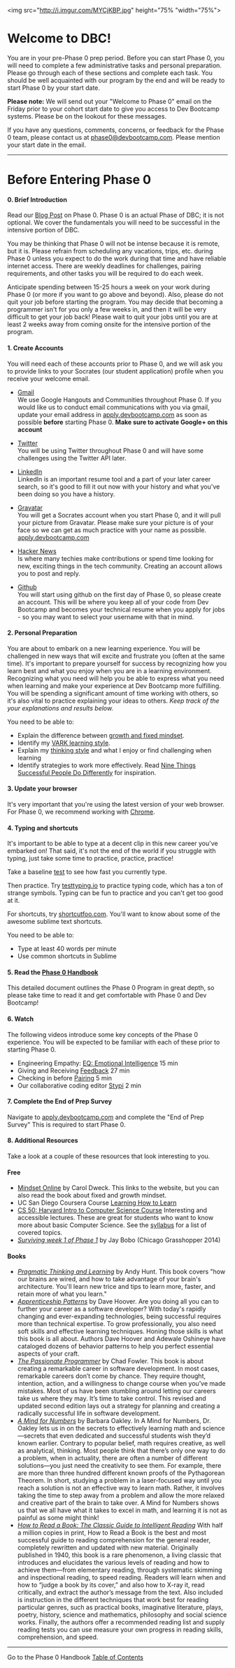 <img src="http://i.imgur.com/MYCjKBP.jpg" height="75% "width="75%">


# Welcome to DBC!

You are in your pre-Phase 0 prep period. Before you can start Phase 0, you will need to complete a few administrative tasks and personal preparation. Please go through each of these sections and complete each task. You should be well acquainted with our program by the end and will be ready to start Phase 0 by your start date.

**Please note:** We will send out your "Welcome to Phase 0" email on the Friday prior to your cohort start date to give you access to Dev Bootcamp systems. Please be on the lookout for these messages.

If you have any questions, comments, concerns, or feedback for the Phase 0 team, please contact us at <phase0@devbootcamp.com>. Please mention your start date in the email.



***
# Before Entering Phase 0

#### 0. Brief Introduction
Read our [Blog Post](http://devbootcamp.com/2014/05/08/why-phase-0-is-key-to-your-success-at-dev-bootcamp/) on Phase 0.
Phase 0 is an actual Phase of DBC; it is not optional. We cover the fundamentals you will need to be successful in the intensive portion of DBC.

You may be thinking that Phase 0 will not be intense because it is remote, but it is. Please refrain from scheduling any vacations, trips, etc. during Phase 0 unless you expect to do the work during that time and have reliable internet access. There are weekly deadlines for challenges, pairing requirements, and other tasks you will be required to do each week.

Anticipate spending between 15-25 hours a week on your work during Phase 0 (or more if you want to go above and beyond). Also, please do not quit your job before starting the program. You may decide that becoming a programmer isn't for you only a few weeks in, and then it will be very difficult to get your job back! Please wait to quit your jobs until you are at least 2 weeks away from coming onsite for the intensive portion of the program.


#### 1. Create Accounts
You will need each of these accounts prior to Phase 0, and we will ask you to provide links to your Socrates (our student application) profile when you receive your welcome email.

- [Gmail](http://www.gmail.com)<br> We use Google Hangouts and Communities throughout Phase 0. If you would like us to conduct email communications with you via gmail, update your email address in [apply.devbootcamp.com](http://apply.devbootcamp.com) as soon as possible **before** starting Phase 0. **Make sure to activate Google+ on this account**

- [Twitter](https://twitter.com/)<br>You will be using Twitter throughout Phase 0 and will have some challenges using the Twitter API later.

- [LinkedIn](https://www.linkedin.com/)<br> LinkedIn is an important resume tool and a part of your later career search, so it's good to fill it out now with your history and what you've been doing so you have a history.

- [Gravatar](http://en.gravatar.com/)<br> You will get a Socrates account when you start Phase 0, and it will pull your picture from Gravatar. Please make sure your picture is of your face so we can get as much practice with your name as possible. [apply.devbootcamp.com](http://apply.devbootcamp.com)

- [Hacker News](https://news.ycombinator.com/)<br> Is where many techies make contributions or spend time looking for new, exciting things in the tech community. Creating an account allows you to post and reply.

- [Github](https://github.com/)<br> You will start using github on the first day of Phase 0, so please create an account. This will be where you keep all of your code from Dev Bootcamp and becomes your technical resume when you apply for jobs - so you may want to select your username with that in mind.

#### 2. Personal Preparation

You are about to embark on a new learning experience. You will be challenged in new ways that will excite and frustrate you (often at the same time). It's important to prepare yourself for success by recognizing how you learn best and what you enjoy when you are in a learning environment. Recognizing what you need will help you be able to express what you need when learning and make your experience at Dev Bootcamp more fulfilling. You will be spending a significant amount of time working with others, so it's also vital to practice explaining your ideas to others. *Keep track of the your explanations and results below.*

You need to be able to:

- Explain the difference between <a href="http://examinedexistence.com/carol-dweck-on-fixed-mindset-vs-growth-mindset/" target="_blank">growth and fixed mindset</a>.
- Identify my
<a href="http://www.vark-learn.com/english/page.asp?p=questionnaire" target="_blank">VARK learning style</a>.
- Explain my <a href="http://www.thelearningweb.net/personalthink.html" target="_blank">thinking style</a> and what I enjoy or find challenging when learning
- Identify strategies to work more effectively. Read [Nine Things Successful People Do Differently](https://hbr.org/2011/02/nine-things-successful-people/) for inspiration.

#### 3. Update your browser
It's very important that you're using the latest version of your web browser. For Phase 0, we recommend working with [Chrome](https://www.google.com/chrome/browser/).


#### 4. Typing and shortcuts
It's important to be able to type at a decent clip in this new career you've embarked on! That said, it's not the end of the world if you struggle with typing, just take some time to practice, practice, practice!

Take a baseline <a href = "http://www.typingtest.com/index.html" target="_blank">test</a> to see how fast you currently type.

Then practice. Try <a href = "http://www.typingtest.com/index.html" target="_blank">test</a>[typing.io](http://typing.io/) to practice typing code, which has a ton of strange symbols. Typing can be fun to practice and you can't get too good at it.

For shortcuts, try <a href = "https://www.shortcutfoo.com/" target="_blank">shortcutfoo.com</a>. You'll want to know about some of the awesome sublime text shortcuts.

You need to be able to:
 - Type at least 40 words per minute
 - Use common shortcuts in Sublime

#### 5. Read the [Phase 0 Handbook](README.md)
This detailed document outlines the Phase 0 Program in great depth, so please take time to read it and get comfortable with Phase 0 and Dev Bootcamp!

#### 6. Watch
The following videos introduce some key concepts of the Phase 0 experience.
You will be expected to be familiar with each of these prior to starting Phase 0.

- Engineering Empathy: [EQ: Emotional Intelligence](https://vimeo.com/99779530) 15 min
- Giving and Receiving [Feedback](https://vimeo.com/99780302) 27 min
- Checking in before [Pairing](https://vimeo.com/76662569) 5 min
- Our collaborative coding editor [Stypi](https://vimeo.com/76870082) 2 min

#### 7. Complete the End of Prep Survey
Navigate to [apply.devbootcamp.com](http://apply.devbootcamp.com) and complete the "End of Prep Survey" This is required to start Phase 0.


#### 8. Additional Resources
Take a look at a couple of these resources that look interesting to you.


#### Free
- <a href = "http://mindsetonline.com/">Mindset Online</a> by Carol Dweck. This links to the website, but you can also read the book about fixed and growth mindset.
- UC San Diego Coursera Course <a href="https://www.coursera.org/course/learning" target="_blank">Learning How to Learn</a>
- <a href= "https://cs50.harvard.edu/" target="_blank"> CS 50: Harvard Intro to Computer Science Course</a> Interesting and accessible lectures. These are great for students who want to know more about basic Computer Science. See the <a href= "http://d2o9nyf4hwsci4.cloudfront.net/2014/spring/lectures/0/w/syllabus/syllabus.html" target="_blank">syllabus</a> for a list of covered topics.
- <a href= "http://slides.com/goodproduce/surviveweekone" target= "_blank">*Surviving week 1 of Phase 1*</a> by Jay Bobo (Chicago Grasshopper 2014)


#### Books
- <a href= "http://www.amazon.com/Pragmatic-Thinking-Learning-Refactor-Programmers/dp/1934356050" target="_blank">*Pragmatic Thinking and Learning*</a> by Andy Hunt. This book covers "how our brains are wired, and how to take advantage of your brain's architecture. You'll learn new trice and tips to learn more, faster, and retain more of what you learn."
- <a href = "http://shop.oreilly.com/product/9780596518387.do" target="_blank">*Apprenticeship Patterns*</a> by Dave Hoover. Are you doing all you can to further your career as a software developer? With today's rapidly changing and ever-expanding technologies, being successful requires more than technical expertise. To grow professionally, you also need soft skills and effective learning techniques. Honing those skills is what this book is all about. Authors Dave Hoover and Adewale Oshineye have cataloged dozens of behavior patterns to help you perfect essential aspects of your craft.
- <a href = "http://pragprog.com/book/cfcar2/the-passionate-programmer" target="_blank">*The Passionate Programmer*</a> by Chad Fowler. This book is about creating a remarkable career in software development. In most cases, remarkable careers don’t come by chance. They require thought, intention, action, and a willingness to change course when you’ve made mistakes. Most of us have been stumbling around letting our careers take us where they may. It’s time to take control. This revised and updated second edition lays out a strategy for planning and creating a radically successful life in software development.
- <a href="http://www.barbaraoakley.com/books.html" target="_blank">*A Mind for Numbers*</a> by Barbara Oakley. In A Mind for Numbers, Dr. Oakley lets us in on the secrets to effectively learning math and science—secrets that even dedicated and successful students wish they’d known earlier. Contrary to popular belief, math requires creative, as well as analytical, thinking. Most people think that there’s only one way to do a problem, when in actuality, there are often a number of different solutions—you just need the creativity to see them. For example, there are more than three hundred different known proofs of the Pythagorean Theorem. In short, studying a problem in a laser-focused way until you reach a solution is not an effective way to learn math. Rather, it involves taking the time to step away from a problem and allow the more relaxed and creative part of the brain to take over. A Mind for Numbers shows us that we all have what it takes to excel in math, and learning it is not as painful as some might think!
- <a href="http://www.amazon.com/How-Read-Book-Intelligent-Touchstone/dp/0671212095" target="_blank">*How to Read a Book: The Classic Guide to Intelligent Reading*</a> With half a million copies in print, How to Read a Book is the best and most successful guide to reading comprehension for the general reader, completely rewritten and updated with new material. Originally published in 1940, this book is a rare phenomenon, a living classic that introduces and elucidates the various levels of reading and how to achieve them—from elementary reading, through systematic skimming and inspectional reading, to speed reading. Readers will learn when and how to “judge a book by its cover,” and also how to X-ray it, read critically, and extract the author’s message from the text. Also included is instruction in the different techniques that work best for reading particular genres, such as practical books, imaginative literature, plays, poetry, history, science and mathematics, philosophy and social science works. Finally, the authors offer a recommended reading list and supply reading tests you can use measure your own progress in reading skills, comprehension, and speed.

***

Go to the Phase 0 Handbook [Table of Contents](README.md)
